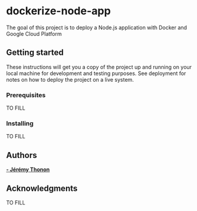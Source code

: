 # dockerize-node-app

The goal of this project is to deploy a Node.js application with Docker and Google Cloud Platform

## Getting started

These instructions will get you a copy of the project up and running on your local machine for development and testing purposes. See deployment for notes on how to deploy the project on a live system.

### Prerequisites

TO FILL

### Installing

TO FILL

## Authors

**[- Jérémy Thonon](mailto:jeremythonon96@hotmail.com?subject=[GitHub:%20dockerized-node-app])**

## Acknowledgments

TO FILL
